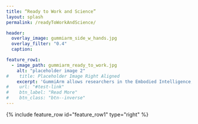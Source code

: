 ```yaml
---
title: “Ready to Work and Science”
layout: splash
permalink: /readyToWorkAndScience/

header:
  overlay_image: gummiarm_side_w_hands.jpg
  overlay_filter: "0.4"
  caption:

feature_row1:
  - image_path: gummiarm_ready_to_work.jpg
    alt: "placeholder image 2"
#    title: Placeholder Image Right Aligned
    excerpt: 'GummiArm allows researchers in the Embodied Intelligence, Cognitive Robotics or Developmental Robotics communities to implement models that could not be implemented in standard robotic arms. <br /> <br />GummiArm can outsource computation to the physical body, making the realisation of many tasks easier than when using classical control and computation models.<br /> <br /> Running experiments on a system where intelligence emerges from the interaction between the body and the environment is possible with GummiArm.'
#    url: "#test-link"
#    btn_label: "Read More"
#    btn_class: "btn--inverse"
---
```


{% include feature_row id="feature_row1" type="right" %}
